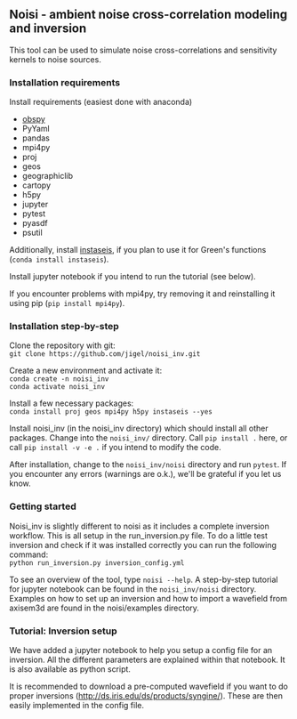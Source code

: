## Noisi - ambient noise cross-correlation modeling and inversion

This tool can be used to simulate noise cross-correlations and sensitivity kernels to noise sources.

### Installation requirements

Install requirements (easiest done with anaconda)
- [obspy](https://docs.obspy.org/) 
- PyYaml
- pandas
- mpi4py
- proj
- geos
- geographiclib
- cartopy
- h5py
- jupyter
- pytest
- pyasdf
- psutil

Additionally, install [instaseis](http://instaseis.net/), if you plan to use it for Green's functions (`conda install instaseis`).

Install jupyter notebook if you intend to run the tutorial (see below).

If you encounter problems with mpi4py, try removing it and reinstalling it using pip (`pip install mpi4py`).

### Installation step-by-step

Clone the repository with git:  
`git clone https://github.com/jigel/noisi_inv.git`

Create a new environment and activate it:  
`conda create -n noisi_inv`  
`conda activate noisi_inv`

Install a few necessary packages:  
`conda install proj geos mpi4py h5py instaseis --yes`  

Install noisi_inv (in the noisi_inv directory) which should install all other packages.
Change into the `noisi_inv/` directory. Call `pip install .` here, or call `pip install -v -e .` if you intend to modify the code.

After installation, change to the `noisi_inv/noisi` directory and run `pytest`. If you encounter any errors (warnings are o.k.), we'll be grateful if you let us know. 

### Getting started

Noisi_inv is slightly different to noisi as it includes a complete inversion workflow. This is all setup in the run_inversion.py file. 
To do a little test inversion and check if it was installed correctly you can run the following command:  
`python run_inversion.py inversion_config.yml`


To see an overview of the tool, type `noisi --help`.
A step-by-step tutorial for jupyter notebook can be found in the `noisi_inv/noisi` directory.
Examples on how to set up an inversion and how to import a wavefield from axisem3d are found in the noisi/examples directory.

### Tutorial: Inversion setup
We have added a jupyter notebook to help you setup a config file for an inversion. All the different parameters are explained within that notebook. It is also available as python script. 

It is recommended to download a pre-computed wavefield if you want to do proper inversions (http://ds.iris.edu/ds/products/syngine/). These are then easily implemented in the config file. 


